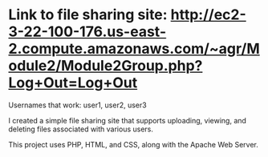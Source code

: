 # Link to file sharing site: http://ec2-3-22-100-176.us-east-2.compute.amazonaws.com/~agr/Module2/Module2Group.php?Log+Out=Log+Out

Usernames that work: user1, user2, user3

I created a simple file sharing site that supports uploading, viewing, and deleting files associated with various users.  

This project uses PHP, HTML, and CSS, along with the Apache Web Server. 
